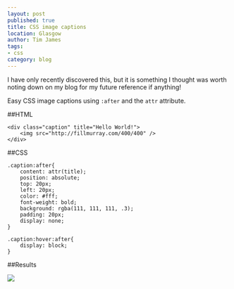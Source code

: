 ```yaml
---
layout: post
published: true
title: CSS image captions
location: Glasgow
author: Tim James
tags:
- css
category: blog
---
```


I have only recently discovered this, but it is something I thought was worth noting down on my blog for my future reference if anything!

Easy CSS image captions using `:after` and the `attr` attribute.

<!--excerpt-->

##HTML

    <div class="caption" title="Hello World!">    
        <img src="http://fillmurray.com/400/400" />    
    </div>

##CSS

    .caption:after{
        content: attr(title);
        position: absolute;
        top: 20px;
        left: 20px;
        color: #fff;
        font-weight: bold;
        background: rgba(111, 111, 111, .3);
        padding: 20px;
        display: none;
    }
    
    .caption:hover:after{
        display: block;
    }

##Results

<div class="caption" title="Hello World!">    
    <img src="http://fillmurray.com/400/400" />    
</div>

<style>
    .caption:after{
        content: attr(title);
        position: absolute;
        top: 20px;
        left: 20px;
        color: #fff;
        font-weight: bold;
        background: rgba(111, 111, 111, .3);
        padding: 20px;
        display: none;
    }
    
    .caption:hover:after{
        display: block;
    }
</style>